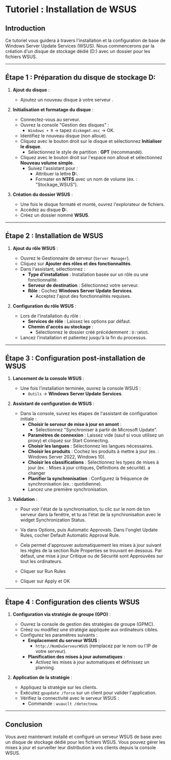 # Tutoriel : Installation de WSUS 

## Introduction
Ce tutoriel vous guidera à travers l'installation et la configuration de base de Windows Server Update Services (WSUS). Nous commencerons par la création d'un disque de stockage dédié (D:) avec un dossier pour les fichiers WSUS.

---

## Étape 1 : Préparation du disque de stockage D:
1. **Ajout du disque** :
   - Ajoutez un nouveau disque à votre serveur .

2. **Initialisation et formatage du disque** :
   - Connectez-vous au serveur.
   - Ouvrez la console "Gestion des disques" :
     - `Windows + R` -> tapez `diskmgmt.msc` -> OK.
   - Identifiez le nouveau disque (non alloué).
   - Cliquez avec le bouton droit sur le disque et sélectionnez **Initialiser le disque**.
     - Sélectionnez le style de partition : **GPT** (recommandé).
   - Cliquez avec le bouton droit sur l'espace non alloué et sélectionnez **Nouveau volume simple**.
     - Suivez l'assistant pour :
       - Attribuer la lettre **D:**.
       - Formater en **NTFS** avec un nom de volume (ex. : "Stockage_WSUS").

3. **Création du dossier WSUS** :
   - Une fois le disque formaté et monté, ouvrez l'explorateur de fichiers.
   - Accédez au disque **D:**.
   - Créez un dossier nommé **WSUS**.

---

## Étape 2 : Installation de WSUS

1. **Ajout du rôle WSUS** :
   - Ouvrez le Gestionnaire de serveur (`Server Manager`).
   - Cliquez sur **Ajouter des rôles et des fonctionnalités**.
   - Dans l'assistant, sélectionnez :
     - **Type d'installation** : Installation basée sur un rôle ou une fonctionnalité.
     - **Serveur de destination** : Sélectionnez votre serveur.
     - **Rôle** : Cochez **Windows Server Update Services**.
       - Acceptez l'ajout des fonctionnalités requises.

2. **Configuration du rôle WSUS** :
   - Lors de l'installation du rôle :
     - **Services de rôle** : Laissez les options par défaut.
     - **Chemin d'accès au stockage** :
       - Sélectionnez le dossier créé précédemment : `D:\WSUS`.
   - Lancez l'installation et patientez jusqu'à la fin du processus.

---

## Étape 3 : Configuration post-installation de WSUS
1. **Lancement de la console WSUS** :
   - Une fois l'installation terminée, ouvrez la console WSUS :
     - `Outils` -> **Windows Server Update Services**.

2. **Assistant de configuration de WSUS** :
   - Dans la console, suivez les étapes de l'assistant de configuration initiale :
     - **Choisir le serveur de mise à jour en amont** :
       - Sélectionnez "Synchroniser à partir de Microsoft Update".
     - **Paramètres de connexion** : Laissez vide (sauf si vous utilisez un proxy) et cliquez sur Start Connecting.
     - **Choisir les langues** : Sélectionnez les langues nécessaires.
     - **Choisir les produits** : Cochez les produits à mettre à jour (ex. : Windows Server 2022, Windows 10).
     - **Choisir les classifications** : Sélectionnez les types de mises à jour (ex. : Mises à jour critiques, Définitions de sécurité). a changer
     - **Planifier la synchronisation** : Configurez la fréquence de synchronisation (ex. : quotidienne).
     - Lancez une première synchronisation.

3. **Validation** :
   - Pour voir l'état de la synchronisation, tu clic sur le nom de ton serveur dans la fenêtre, et tu as l'état de la synchronisation avec le widget Synchronization Status.

    - Va dans Options, puis Automatic Approvals.
    Dans l'onglet Update Rules, cocher Default Automatic Approval Rule.

    - Cela permet d'approuver automatiquement les mises à jour suivant les règles de la section Rule Properties se trouvant en dessous. Par défaut, une mise à jour Critique ou de Sécurité sont Approuvées sur tout les ordinateurs.

    - Cliquer sur Run Rules
    - Cliquer sur Apply et OK

---

## Étape 4 : Configuration des clients WSUS
1. **Configuration via stratégie de groupe (GPO)** :
   - Ouvrez la console de gestion des stratégies de groupe (GPMC).
   - Créez ou modifiez une stratégie appliquée aux ordinateurs cibles.
   - Configurez les paramètres suivants :
     - **Emplacement du serveur WSUS** :
       - `http://NomDuServeurWSUS` (remplacez par le nom ou l'IP de votre serveur).
     - **Planification des mises à jour automatiques** :
       - Activez les mises à jour automatiques et définissez un planning.

2. **Application de la stratégie** :
   - Appliquez la stratégie sur les clients.
   - Exécutez `gpupdate /force` sur un client pour valider l'application.
   - Vérifiez la connectivité avec le serveur WSUS :
     - Commande : `wuauclt /detectnow`.

---

## Conclusion
Vous avez maintenant installé et configuré un serveur WSUS de base avec un disque de stockage dédié pour les fichiers WSUS. Vous pouvez gérer les mises à jour et surveiller leur distribution à vos clients depuis la console WSUS.

